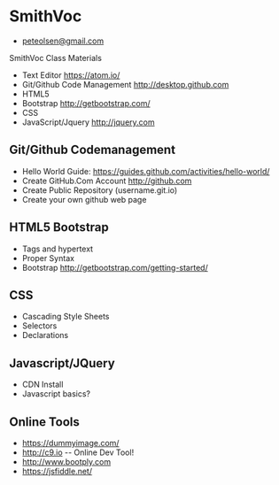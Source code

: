 # SmithVoc
* peteolsen@gmail.com

SmithVoc Class Materials
* Text Editor https://atom.io/
* Git/Github Code Management  http://desktop.github.com
* HTML5
* Bootstrap http://getbootstrap.com/
* CSS
* JavaScript/Jquery http://jquery.com

## Git/Github Codemanagement
* Hello World Guide: https://guides.github.com/activities/hello-world/
* Create GitHub.Com Account http://github.com
* Create Public Repository (username.git.io)
* Create your own github web page

## HTML5 Bootstrap 
* Tags and hypertext
* Proper Syntax
* Bootstrap http://getbootstrap.com/getting-started/ 

## CSS 
* Cascading Style Sheets
* Selectors 
* Declarations

## Javascript/JQuery
* CDN Install
* Javascript basics?

## Online Tools
* https://dummyimage.com/
* http://c9.io -- Online Dev Tool!
* http://www.bootply.com
* https://jsfiddle.net/
 
